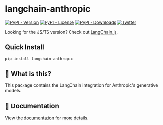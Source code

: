 # langchain-anthropic

[![PyPI - Version](https://img.shields.io/pypi/v/langchain-anthropic?label=%20)](https://pypi.org/project/langchain-anthropic/#history)
[![PyPI - License](https://img.shields.io/pypi/l/langchain-anthropic)](https://opensource.org/licenses/MIT)
[![PyPI - Downloads](https://img.shields.io/pepy/dt/langchain-anthropic)](https://pypistats.org/packages/langchain-anthropic)
[![Twitter](https://img.shields.io/twitter/url/https/twitter.com/langchainai.svg?style=social&label=Follow%20%40LangChainAI)](https://twitter.com/langchainai)

Looking for the JS/TS version? Check out [LangChain.js](https://github.com/langchain-ai/langchainjs).

## Quick Install

```bash
pip install langchain-anthropic
```

## 🤔 What is this?

This package contains the LangChain integration for Anthropic's generative models.

## 📖 Documentation

View the [documentation](https://docs.langchain.com/oss/python/integrations/providers/anthropic) for more details.
